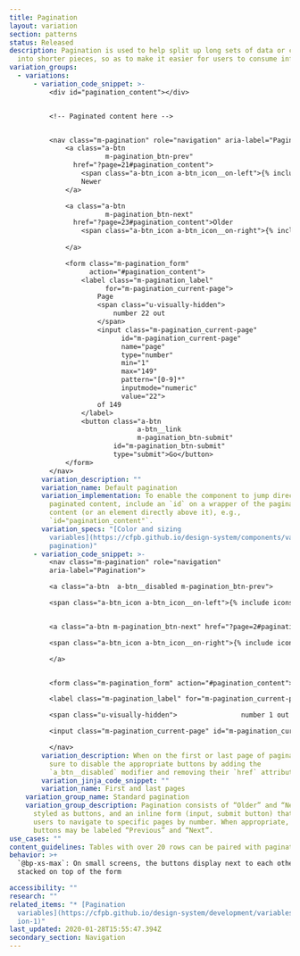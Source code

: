 ```yaml
---
title: Pagination
layout: variation
section: patterns
status: Released
description: Pagination is used to help split up long sets of data or content
  into shorter pieces, so as to make it easier for users to consume information.
variation_groups:
  - variations:
      - variation_code_snippet: >-
          <div id="pagination_content"></div>


          <!-- Paginated content here -->


          <nav class="m-pagination" role="navigation" aria-label="Pagination">
              <a class="a-btn
                        m-pagination_btn-prev"
                href="?page=21#pagination_content">
                  <span class="a-btn_icon a-btn_icon__on-left">{% include icons/left.svg %}</span>
                  Newer
              </a>

              <a class="a-btn
                        m-pagination_btn-next"
                href="?page=23#pagination_content">Older
                  <span class="a-btn_icon a-btn_icon__on-right">{% include icons/right.svg %}</span>
                
              </a>

              <form class="m-pagination_form"
                    action="#pagination_content">
                  <label class="m-pagination_label"
                        for="m-pagination_current-page">
                      Page
                      <span class="u-visually-hidden">
                          number 22 out
                      </span>
                      <input class="m-pagination_current-page"
                            id="m-pagination_current-page"
                            name="page"
                            type="number"
                            min="1"
                            max="149"
                            pattern="[0-9]*"
                            inputmode="numeric"
                            value="22">
                      of 149
                  </label>
                  <button class="a-btn
                                a-btn__link
                                m-pagination_btn-submit"
                          id="m-pagination_btn-submit"
                          type="submit">Go</button>
              </form>
          </nav>
        variation_description: ""
        variation_name: Default pagination
        variation_implementation: To enable the component to jump directly to the
          paginated content, include an `id` on a wrapper of the paginated
          content (or an element directly above it), e.g.,
          `id="pagination_content"`.
        variation_specs: "[Color and sizing
          variables](https://cfpb.github.io/design-system/components/variables#\
          pagination)"
      - variation_code_snippet: >-
          <nav class="m-pagination" role="navigation"
          aria-label="Pagination">    

          <a class="a-btn  a-btn__disabled m-pagination_btn-prev">        

          <span class="a-btn_icon a-btn_icon__on-left">{% include icons/left.svg %}</span>        Newer </a>    


          <a class="a-btn m-pagination_btn-next" href="?page=2#pagination_content">        Older        

          <span class="a-btn_icon a-btn_icon__on-right">{% include icons/right.svg %}</span>    

          </a>    


          <form class="m-pagination_form" action="#pagination_content">        

          <label class="m-pagination_label" for="m-pagination_current-page">  Page            

          <span class="u-visually-hidden">                number 1 out </span>            

          <input class="m-pagination_current-page" id="m-pagination_current-page" name="page"                   type="number" min="1"                   max="149" pattern="[0-9]*"                   inputmode="numeric" value="1">            of 149        </label>        <button class="a-btn                       a-btn__link m-pagination_btn-submit" id="m-pagination_btn-submit"                type="submit">Go</button> </form>

          </nav>
        variation_description: When on the first or last page of paginated content, be
          sure to disable the appropriate buttons by adding the
          `a_btn__disabled` modifier and removing their `href` attribute.
        variation_jinja_code_snippet: ""
        variation_name: First and last pages
    variation_group_name: Standard pagination
    variation_group_description: Pagination consists of “Older” and “Newer” links,
      styled as buttons, and an inline form (input, submit button) that allows
      users to navigate to specific pages by number. When appropriate, the
      buttons may be labeled “Previous” and “Next”.
use_cases: ""
content_guidelines: Tables with over 20 rows can be paired with pagination.
behavior: >+
  `@bp-xs-max`: On small screens, the buttons display next to each other,
  stacked on top of the form

accessibility: ""
research: ""
related_items: "* [Pagination
  variables](https://cfpb.github.io/design-system/development/variables#paginat\
  ion-1)"
last_updated: 2020-01-28T15:55:47.394Z
secondary_section: Navigation
---
```

